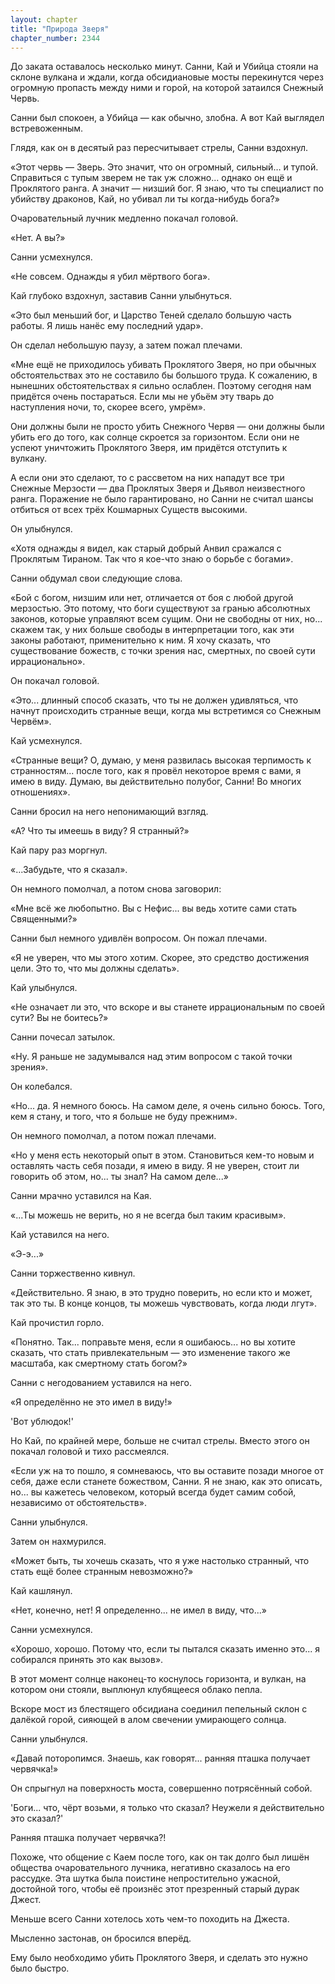 ```yaml
---
layout: chapter
title: "Природа Зверя"
chapter_number: 2344
---
```




До заката оставалось несколько минут. Санни, Кай и Убийца стояли на склоне вулкана и ждали, когда обсидиановые мосты перекинутся через огромную пропасть между ними и горой, на которой затаился Снежный Червь.

Санни был спокоен, а Убийца — как обычно, злобна. А вот Кай выглядел встревоженным.

Глядя, как он в десятый раз пересчитывает стрелы, Санни вздохнул.

«Этот червь — Зверь. Это значит, что он огромный, сильный… и тупой. Справиться с тупым зверем не так уж сложно... однако он ещё и Проклятого ранга. А значит — низший бог. Я знаю, что ты специалист по убийству драконов, Кай, но убивал ли ты когда-нибудь бога?»

Очаровательный лучник медленно покачал головой.

«Нет. А вы?»

Санни усмехнулся.

«Не совсем. Однажды я убил мёртвого бога».

Кай глубоко вздохнул, заставив Санни улыбнуться.

«Это был меньший бог, и Царство Теней сделало большую часть работы. Я лишь нанёс ему последний удар».

Он сделал небольшую паузу, а затем пожал плечами.

«Мне ещё не приходилось убивать Проклятого Зверя, но при обычных обстоятельствах это не составило бы большого труда. К сожалению, в нынешних обстоятельствах я сильно ослаблен. Поэтому сегодня нам придётся очень постараться. Если мы не убьём эту тварь до наступления ночи, то, скорее всего, умрём».

Они должны были не просто убить Снежного Червя — они должны были убить его до того, как солнце скроется за горизонтом. Если они не успеют уничтожить Проклятого Зверя, им придётся отступить к вулкану.

А если они это сделают, то с рассветом на них нападут все три Снежные Мерзости — два Проклятых Зверя и Дьявол неизвестного ранга. Поражение не было гарантировано, но Санни не считал шансы отбиться от всех трёх Кошмарных Существ высокими.

Он улыбнулся.

«Хотя однажды я видел, как старый добрый Анвил сражался с Проклятым Тираном. Так что я кое-что знаю о борьбе с богами».

Санни обдумал свои следующие слова.

«Бой с богом, низшим или нет, отличается от боя с любой другой мерзостью. Это потому, что боги существуют за гранью абсолютных законов, которые управляют всем сущим. Они не свободны от них, но... скажем так, у них больше свободы в интерпретации того, как эти законы работают, применительно к ним. Я хочу сказать, что существование божеств, с точки зрения нас, смертных, по своей сути иррационально».

Он покачал головой.

«Это... длинный способ сказать, что ты не должен удивляться, что начнут происходить странные вещи, когда мы встретимся со Снежным Червём».

Кай усмехнулся.

«Странные вещи? О, думаю, у меня развилась высокая терпимость к странностям... после того, как я провёл некоторое время с вами, я имею в виду. Думаю, вы действительно полубог, Санни! Во многих отношениях».

Санни бросил на него непонимающий взгляд.

«А? Что ты имеешь в виду? Я странный?»

Кай пару раз моргнул.

«...Забудьте, что я сказал».

Он немного помолчал, а потом снова заговорил:

«Мне всё же любопытно. Вы с Нефис... вы ведь хотите сами стать Священными?»

Санни был немного удивлён вопросом. Он пожал плечами.

«Я не уверен, что мы этого хотим. Скорее, это средство достижения цели. Это то, что мы должны сделать».

Кай улыбнулся.

«Не означает ли это, что вскоре и вы станете иррациональным по своей сути? Вы не боитесь?»

Санни почесал затылок.

«Ну. Я раньше не задумывался над этим вопросом с такой точки зрения».

Он колебался.

«Но... да. Я немного боюсь. На самом деле, я очень сильно боюсь. Того, кем я стану, и того, что я больше не буду прежним».

Он немного помолчал, а потом пожал плечами.

«Но у меня есть некоторый опыт в этом. Становиться кем-то новым и оставлять часть себя позади, я имею в виду. Я не уверен, стоит ли говорить об этом, но... ты знал? На самом деле...»

Санни мрачно уставился на Кая.

«...Ты можешь не верить, но я не всегда был таким красивым».

Кай уставился на него.

«Э-э...»

Санни торжественно кивнул.

«Действительно. Я знаю, в это трудно поверить, но если кто и может, так это ты. В конце концов, ты можешь чувствовать, когда люди лгут».

Кай прочистил горло.

«Понятно. Так... поправьте меня, если я ошибаюсь... но вы хотите сказать, что стать привлекательным — это изменение такого же масштаба, как смертному стать богом?»

Санни с негодованием уставился на него.

«Я определённо не это имел в виду!»

'Вот ублюдок!'

Но Кай, по крайней мере, больше не считал стрелы. Вместо этого он покачал головой и тихо рассмеялся.

«Если уж на то пошло, я сомневаюсь, что вы оставите позади многое от себя, даже если станете божеством, Санни. Я не знаю, как это описать, но... вы кажетесь человеком, который всегда будет самим собой, независимо от обстоятельств».

Санни улыбнулся.

Затем он нахмурился.

«Может быть, ты хочешь сказать, что я уже настолько странный, что стать ещё более странным невозможно?»

Кай кашлянул.

«Нет, конечно, нет! Я определенно... не имел в виду, что...»

Санни усмехнулся.

«Хорошо, хорошо. Потому что, если ты пытался сказать именно это... я собирался принять это как вызов».

В этот момент солнце наконец-то коснулось горизонта, и вулкан, на котором они стояли, выплюнул клубящееся облако пепла.

Вскоре мост из блестящего обсидиана соединил пепельный склон с далёкой горой, сияющей в алом свечении умирающего солнца.

Санни улыбнулся.

«Давай поторопимся. Знаешь, как говорят... ранняя пташка получает червячка!»

Он спрыгнул на поверхность моста, совершенно потрясённый собой.

'Боги... что, чёрт возьми, я только что сказал? Неужели я действительно это сказал?'

Ранняя пташка получает червячка?!

Похоже, что общение с Каем после того, как он так долго был лишён общества очаровательного лучника, негативно сказалось на его рассудке. Эта шутка была поистине непростительно ужасной, достойной того, чтобы её произнёс этот презренный старый дурак Джест.

Меньше всего Санни хотелось хоть чем-то походить на Джеста.

Мысленно застонав, он бросился вперёд.

Ему было необходимо убить Проклятого Зверя, и сделать это нужно было быстро.

